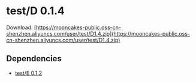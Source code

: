 # test/D 0.1.4

Download: [https://mooncakes-public.oss-cn-shenzhen.aliyuncs.com/user/test/D1.4.zip](https://mooncakes-public.oss-cn-shenzhen.aliyuncs.com/user/test/D1.4.zip)

## Dependencies

* [test/E 0.1.2](/test/E/0.1.2/index.md)
